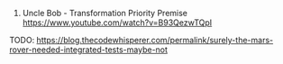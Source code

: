 1. Uncle Bob - Transformation Priority Premise
https://www.youtube.com/watch?v=B93QezwTQpI



TODO:
https://blog.thecodewhisperer.com/permalink/surely-the-mars-rover-needed-integrated-tests-maybe-not

